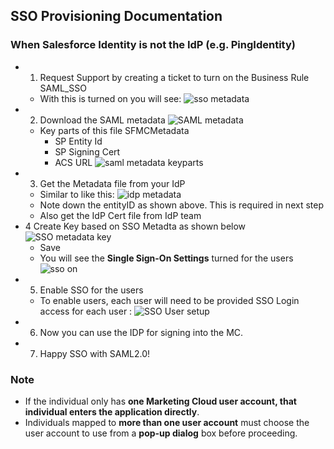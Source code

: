 ## SSO Provisioning Documentation 
### When Salesforce Identity is not the  IdP (e.g. PingIdentity)

- 1. Request Support by creating a ticket to turn on the Business Rule SAML_SSO
    - With this is turned on you will see:
![sso metadata](img/mc-sso-metadata.png)
- 2. Download the SAML metadata
![SAML metadata](img/md-saml-metadata-1.png)
    - Key parts of this file SFMCMetadata
        - SP Entity Id
        - SP Signing Cert
        - ACS URL
![saml metadata keyparts](img/mc-saml-metadta-keys-1.png )
- 3. Get the Metadata file from your IdP 
    - Similar to like this:
    ![idp metadata](img/idp-metadata-1.png)
    - Note down the entityID as shown above. This is required in next step
    - Also get the IdP Cert file from IdP team
- 4 Create Key based on SSO Metadta as shown below
![SSO metadata key](img/mc-sso-key-setup.png)
    - Save 
    - You will see the **Single Sign-On Settings** turned for the users
    ![sso on](img/sso-on-1.png)
- 5. Enable SSO for the users
    - To enable users, each user will need to be provided SSO Login access for each user :
![SSO User setup](img/sso-user-setup-1.png)
- 6. Now you can use the IDP for signing into the MC.
- 7. Happy SSO with SAML2.0!

### Note
- If the individual only has **one Marketing Cloud user account, that individual enters the application directly**. 
- Individuals mapped to **more than one user account** must choose the user account to use from a **pop-up dialog** box before proceeding.



